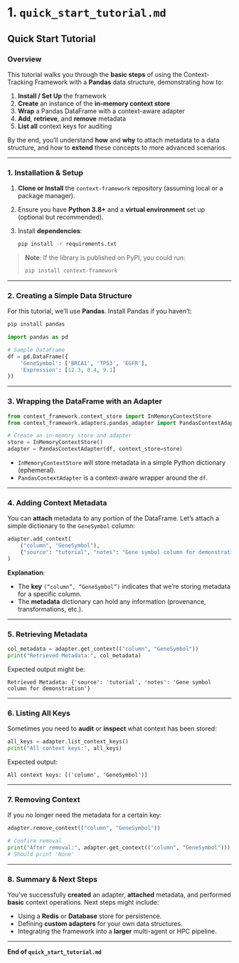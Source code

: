 # 1. `quick_start_tutorial.md`

## Quick Start Tutorial

### Overview

This tutorial walks you through the **basic steps** of using the Context-Tracking Framework with a **Pandas** data structure, demonstrating how to:

1. **Install / Set Up** the framework  
2. **Create** an instance of the **in-memory context store**  
3. **Wrap** a Pandas DataFrame with a context-aware adapter  
4. **Add**, **retrieve**, and **remove** metadata  
5. **List all** context keys for auditing

By the end, you’ll understand **how** and **why** to attach metadata to a data structure, and how to **extend** these concepts to more advanced scenarios.

---

### 1. Installation & Setup

1. **Clone or Install** the `context-framework` repository (assuming local or a package manager).  
2. Ensure you have **Python 3.8+** and a **virtual environment** set up (optional but recommended).  
3. Install **dependencies**:

   ```bash
   pip install -r requirements.txt
   ```

> **Note**: If the library is published on PyPI, you could run:  
> ```bash
> pip install context-framework
> ```

---

### 2. Creating a Simple Data Structure

For this tutorial, we’ll use **Pandas**. Install Pandas if you haven’t:

```bash
pip install pandas
```

```python
import pandas as pd

# Sample DataFrame
df = pd.DataFrame({
    'GeneSymbol': ['BRCA1', 'TP53', 'EGFR'],
    'Expression': [12.3, 8.4, 9.1]
})
```

---

### 3. Wrapping the DataFrame with an Adapter

```python
from context_framework.context_store import InMemoryContextStore
from context_framework.adapters.pandas_adapter import PandasContextAdapter

# Create an in-memory store and adapter
store = InMemoryContextStore()
adapter = PandasContextAdapter(df, context_store=store)
```

- `InMemoryContextStore` will store metadata in a simple Python dictionary (ephemeral).  
- `PandasContextAdapter` is a context-aware wrapper around the `df`.

---

### 4. Adding Context Metadata

You can **attach** metadata to any portion of the DataFrame. Let’s attach a simple dictionary to the `GeneSymbol` column:

```python
adapter.add_context(
    ("column", "GeneSymbol"),
    {"source": "tutorial", "notes": "Gene symbol column for demonstration"}
)
```

**Explanation**:  
- The **key** `(“column”, “GeneSymbol”)` indicates that we’re storing metadata for a specific column.  
- The **metadata** dictionary can hold any information (provenance, transformations, etc.).

---

### 5. Retrieving Metadata

```python
col_metadata = adapter.get_context(("column", "GeneSymbol"))
print("Retrieved Metadata:", col_metadata)
```

Expected output might be:

```
Retrieved Metadata: {'source': 'tutorial', 'notes': 'Gene symbol column for demonstration'}
```

---

### 6. Listing All Keys

Sometimes you need to **audit** or **inspect** what context has been stored:

```python
all_keys = adapter.list_context_keys()
print("All context keys:", all_keys)
```

Expected output:

```
All context keys: [('column', 'GeneSymbol')]
```

---

### 7. Removing Context

If you no longer need the metadata for a certain key:

```python
adapter.remove_context(("column", "GeneSymbol"))

# Confirm removal
print("After removal:", adapter.get_context(("column", "GeneSymbol")))
# Should print 'None'
```

---

### 8. Summary & Next Steps

You’ve successfully **created** an adapter, **attached** metadata, and performed **basic** context operations. Next steps might include:

- Using a **Redis** or **Database** store for persistence.  
- Defining **custom adapters** for your own data structures.  
- Integrating the framework into a **larger** multi-agent or HPC pipeline.

---

**End of `quick_start_tutorial.md`**